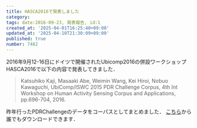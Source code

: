 ```yaml
---
title: HASCA2016で発表しました
category:
tags: date:2016-09-23, 発表報告, id:1
created_at: '2025-04-01T16:25:40+09:00'
updated_at: '2025-04-10T21:30:09+09:00'
published: true
number: 7482
---
```


2016年9月12-16日にドイツで開催されたUbicomp2016の併設ワークショップHASCA2016で以下の内容で発表してきました．
> Katsuhiko Kaji, Masaaki Abe, Weimin Wang, Kei Hiroi, Nobuo Kawaguchi, UbiComp/ISWC 2015 PDR Challenge Corpus, 4th Int Workshop on Human Activity Sensing Corpus and Applications, pp.696-704, 2016.

昨年行ったPDRChallengeのデータをコーパスとしてまとめました． <span style="color: red;">[こちら](http://hub.hasc.jp/)</span>から誰でもダウンロードできます．

